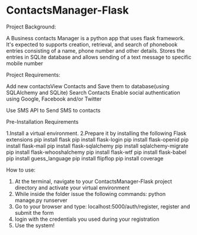 
# ContactsManager-Flask

Project Background:

A Business contacts Manager is a python app that uses flask framework. It's expected to supports creation, retrieval, and search of phonebook entries consisting of a name, phone number and other details. Stores the entries in SQLite database and allows sending of a text message to specific mobile number

Project Requirements:

Add new contactsView Contacts and Save them to database(using SQLAlchemy and SQLite) Search Contacts Enable social authentication using Google, Facebook and/or Twitter

Use SMS API to Send SMS to contacts


Pre-Installation Requirements

1.Install a virtual environment.
2.Prepare it by installing the following Flask extensions
	pip install flask
	pip install flask-login
	pip install flask-openid
	pip install flask-mail
	pip install flask-sqlalchemy
	pip install sqlalchemy-migrate
	pip install flask-whooshalchemy
	pip install flask-wtf
	pip install flask-babel
	pip install guess_language
	pip install flipflop
	pip install coverage


How to use:

1. At the terminal, navigate to your ContactsManager-Flask project directory and activate your virtual environment
2. While inside the folder issue the following commands: python manage.py runserver
3. Go to your browser and type: localhost:5000/auth/register, register and submit the form
4. login with the credentials you used during your registration
5. Use the system!

